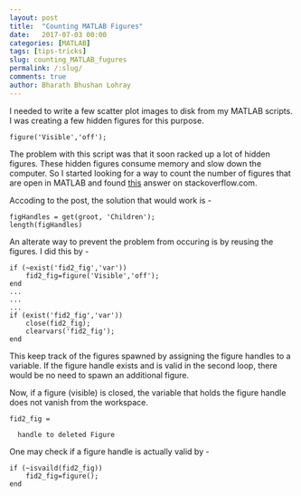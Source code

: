 ```yaml
---
layout: post
title:  "Counting MATLAB Figures"
date:   2017-07-03 00:00
categories: [MATLAB]
tags: [tips-tricks]
slug: counting_MATLAB_fugures
permalink: /:slug/
comments: true
author: Bharath Bhushan Lohray
---
```

I needed to write a few scatter plot images to disk from my MATLAB scripts. I was creating a few hidden figures for this purpose.

```
figure('Visible','off');
```

The problem with this script was that it soon racked up a lot of hidden figures. These hidden figures consume memory and slow down the computer. So I started looking for a way to count the number of figures that are open in MATLAB and found [this](https://stackoverflow.com/questions/4540604/how-do-i-get-the-handles-of-all-open-figures-in-matlab) answer on stackoverflow.com.

Accoding to the post, the solution that would work is -

```
figHandles = get(groot, 'Children');
length(figHandles)
```

An alterate way to prevent the problem from occuring is by reusing the figures. I did this by - 

```
if (~exist('fid2_fig','var'))
    fid2_fig=figure('Visible','off');
end
...
...
...
if (exist('fid2_fig','var'))
    close(fid2_fig);
    clearvars('fid2_fig');
end
```

This keep track of the figures spawned by assigning the figure handles to a variable. If the figure handle exists and is valid in the second loop, there would be no need to spawn an additional figure.

Now, if a figure (visible) is closed, the variable that holds the figure handle does not vanish from the workspace.


```
fid2_fig = 

  handle to deleted Figure
```

One may check if a figure handle is actually valid by -

```
if (~isvaild(fid2_fig))
    fid2_fig=figure();
end
```

